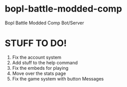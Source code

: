 # bopl-battle-modded-comp
Bopl Battle Modded Comp Bot/Server


# STUFF TO DO!
1. Fix the account system
2. Add stuff to the help command
3. Fix the embeds for playing
4. Move over the stats page
5. Fix the game system with button Messages